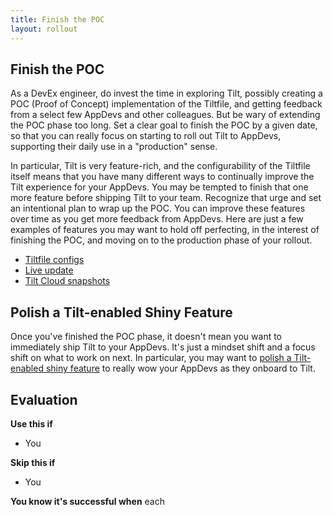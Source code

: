 ```yaml
---
title: Finish the POC
layout: rollout
---
```


## Finish the POC

As a DevEx engineer, do invest the time in exploring Tilt, possibly creating a POC (Proof of Concept) implementation of the Tiltfile, and getting feedback from a select few AppDevs and other colleagues. But be wary of extending the POC phase too long. Set a clear goal to finish the POC by a given date, so that you can really focus on starting to roll out Tilt to AppDevs, supporting their daily use in a "production" sense.

In particular, Tilt is very feature-rich, and the configurability of the Tiltfile itself means that you have many different ways to continually improve the Tilt experience for your AppDevs. You may be tempted to finish that one more feature before shipping Tilt to your team. Recognize that urge and set an intentional plan to wrap up the POC. You can improve these features over time as you get more feedback from AppDevs. Here are just a few examples of features you may want to hold off perfecting, in the interest of finishing the POC, and moving on to the production phase of your rollout.

- [Tiltfile configs](/tiltfile_config)
- [Live update](/live_update_tutorial)
- [Tilt Cloud snapshots](/snapshots)

## Polish a Tilt-enabled Shiny Feature

Once you've finished the POC phase, it doesn't mean you want to immediately ship Tilt to your AppDevs. It's just a mindset shift and a focus shift on what to work on next. In particular, you may want to [polish a Tilt-enabled shiny feature](/rolllout/shiny-feature) to really wow your AppDevs as they onboard to Tilt.

## Evaluation

**Use this if**
- You

**Skip this if**
- You

**You know it's successful when** each 
